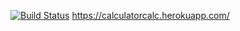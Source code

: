 [![Build Status](https://travis-ci.com/SpidMachine/herokku.svg?branch=master)](https://travis-ci.com/SpidMachine/herokku2)
https://calculatorcalc.herokuapp.com/
